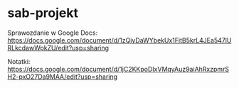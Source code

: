 # sab-projekt
Sprawozdanie w Google Docs:
https://docs.google.com/document/d/1zQjyDaWYbekUx1FitB5krL4JEa547lURLkcdawWpkZU/edit?usp=sharing

Notatki:
https://docs.google.com/document/d/1jC2KKpoDIxVMqyAuz9aiAhRxzpmrSH2-pxO27Da9MAA/edit?usp=sharing
